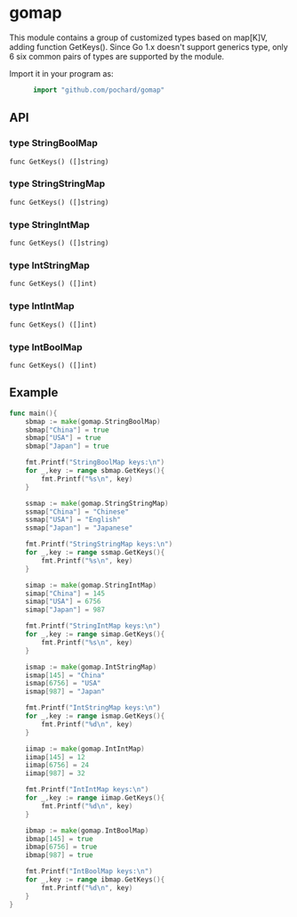 # gomap
This module contains a group of customized types based on map[K]V, adding function GetKeys(). Since Go 1.x doesn't support generics type, only 6 six common pairs of types are supported by the module.

Import it in your program as:
```go
      import "github.com/pochard/gomap"
```

## API
### type StringBoolMap
	func GetKeys() ([]string) 
### type StringStringMap
	func GetKeys() ([]string) 
### type StringIntMap
	func GetKeys() ([]string) 
### type IntStringMap
	func GetKeys() ([]int) 
### type IntIntMap
	func GetKeys() ([]int) 
### type IntBoolMap
	func GetKeys() ([]int) 

## Example
``` go
func main(){
	sbmap := make(gomap.StringBoolMap)
	sbmap["China"] = true
	sbmap["USA"] = true
 	sbmap["Japan"] = true

	fmt.Printf("StringBoolMap keys:\n")
	for _,key := range sbmap.GetKeys(){
 		fmt.Printf("%s\n", key)
 	}

	ssmap := make(gomap.StringStringMap)
	ssmap["China"] = "Chinese"
	ssmap["USA"] = "English"
 	ssmap["Japan"] = "Japanese"

	fmt.Printf("StringStringMap keys:\n")
	for _,key := range ssmap.GetKeys(){
 		fmt.Printf("%s\n", key)
 	}

	simap := make(gomap.StringIntMap)
	simap["China"] = 145
	simap["USA"] = 6756
	simap["Japan"] = 987

	fmt.Printf("StringIntMap keys:\n")
	for _,key := range simap.GetKeys(){
		fmt.Printf("%s\n", key)
	}

	ismap := make(gomap.IntStringMap)
	ismap[145] = "China"
	ismap[6756] = "USA"
	ismap[987] = "Japan"

	fmt.Printf("IntStringMap keys:\n")
	for _,key := range ismap.GetKeys(){
		fmt.Printf("%d\n", key)
	}

	iimap := make(gomap.IntIntMap)
	iimap[145] = 12
	iimap[6756] = 24
	iimap[987] = 32

	fmt.Printf("IntIntMap keys:\n")
	for _,key := range iimap.GetKeys(){
		fmt.Printf("%d\n", key)
	}

	ibmap := make(gomap.IntBoolMap)
	ibmap[145] = true
	ibmap[6756] = true
	ibmap[987] = true

	fmt.Printf("IntBoolMap keys:\n")
	for _,key := range ibmap.GetKeys(){
		fmt.Printf("%d\n", key)
	}
}

```